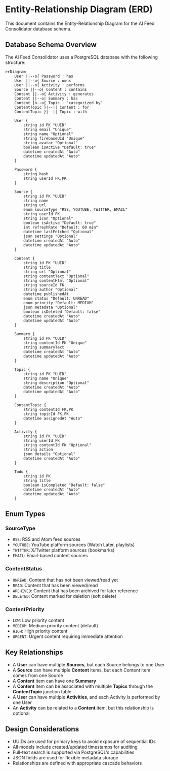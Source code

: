 # Entity-Relationship Diagram (ERD)

This document contains the Entity-Relationship Diagram for the AI Feed Consolidator database schema.

## Database Schema Overview

The AI Feed Consolidator uses a PostgreSQL database with the following structure:

```mermaid
erDiagram
    User ||--o{ Password : has
    User ||--o{ Source : owns
    User ||--o{ Activity : performs
    Source ||--o{ Content : contains
    Content ||--o{ Activity : generates
    Content ||--o| Summary : has
    Content }o--o{ Topic : "categorized by"
    ContentTopic }|--|| Content : for
    ContentTopic }|--|| Topic : with

    User {
        string id PK "UUID"
        string email "Unique"
        string name "Optional"
        string firebaseUid "Unique"
        string avatar "Optional"
        boolean isActive "Default: true"
        datetime createdAt "Auto"
        datetime updatedAt "Auto"
    }

    Password {
        string hash
        string userId FK,PK
    }

    Source {
        string id PK "UUID"
        string name
        string url
        enum sourceType "RSS, YOUTUBE, TWITTER, EMAIL"
        string userId FK
        string icon "Optional"
        boolean isActive "Default: true"
        int refreshRate "Default: 60 min"
        datetime lastFetched "Optional"
        json settings "Optional"
        datetime createdAt "Auto"
        datetime updatedAt "Auto"
    }

    Content {
        string id PK "UUID"
        string title
        string url "Optional"
        string contentText "Optional"
        string contentHtml "Optional"
        string sourceId FK
        string author "Optional"
        datetime publishedAt
        enum status "Default: UNREAD"
        enum priority "Default: MEDIUM"
        json metadata "Optional"
        boolean isDeleted "Default: false"
        datetime createdAt "Auto"
        datetime updatedAt "Auto"
    }

    Summary {
        string id PK "UUID"
        string contentId FK "Unique"
        string summaryText
        datetime createdAt "Auto"
        datetime updatedAt "Auto"
    }

    Topic {
        string id PK "UUID"
        string name "Unique"
        string description "Optional"
        datetime createdAt "Auto"
        datetime updatedAt "Auto"
    }

    ContentTopic {
        string contentId FK,PK
        string topicId FK,PK
        datetime assignedAt "Auto"
    }

    Activity {
        string id PK "UUID"
        string userId FK
        string contentId FK "Optional"
        string action
        json details "Optional"
        datetime createdAt "Auto"
    }

    Todo {
        string id PK
        string title
        boolean isCompleted "Default: false"
        datetime createdAt "Auto"
        datetime updatedAt "Auto"
    }
```

## Enum Types

### SourceType
- `RSS`: RSS and Atom feed sources
- `YOUTUBE`: YouTube platform sources (Watch Later, playlists)
- `TWITTER`: X/Twitter platform sources (bookmarks) 
- `EMAIL`: Email-based content sources

### ContentStatus
- `UNREAD`: Content that has not been viewed/read yet
- `READ`: Content that has been viewed/read  
- `ARCHIVED`: Content that has been archived for later reference
- `DELETED`: Content marked for deletion (soft delete)

### ContentPriority
- `LOW`: Low priority content
- `MEDIUM`: Medium priority content (default)
- `HIGH`: High priority content
- `URGENT`: Urgent content requiring immediate attention

## Key Relationships

- A **User** can have multiple **Sources**, but each Source belongs to one User
- A **Source** can have multiple **Content** items, but each Content item comes from one Source
- A **Content** item can have one **Summary**
- A **Content** item can be associated with multiple **Topics** through the **ContentTopic** junction table
- A **User** can have multiple **Activities**, and each Activity is performed by one User
- An **Activity** can be related to a **Content** item, but this relationship is optional

## Design Considerations

- UUIDs are used for primary keys to avoid exposure of sequential IDs
- All models include created/updated timestamps for auditing
- Full-text search is supported via PostgreSQL's capabilities
- JSON fields are used for flexible metadata storage
- Relationships are defined with appropriate cascade behaviors 
